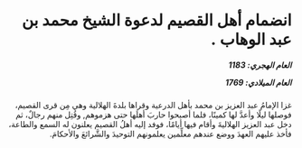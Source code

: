 <h1 dir="rtl">انضمام أهل القصيم لدعوة الشيخ محمد بن عبد الوهاب .</h1>

<h5 dir="rtl">العام الهجري:  1183

العام الميلادي: 1769

</h5>

<p dir="rtl">غزا الإمامُ عبد العزيز بن محمد بأهل الدرعية وقراها بلدةَ الهلالية وهي مِن قرى القصيم، فوصلها ليلًا وأعدَّ لها كمينًا، فلما أصبحوا حاربَ أهلَها حتى هزموهم, وقُتِل منهم رجالٌ، ثم دخل عبد العزيز الهلاليةَ وأقام فيها أيامًا، فوفد إليه أهلُ القصيم يعلنون له السمع والطاعة، فأخذ عليهم العهدَ ووضع عندهم معلِّمين يعلمونهم التوحيدَ والشَّرائعَ والأحكامَ.</p></br>
